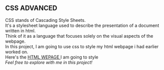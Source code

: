 ## CSS ADVANCED
CSS stands of Cascading Style Sheets.<br>
It's a stylesheet language used to describe the presentation of a document written in html.<br>
Think of it as a language that focuses solely on the visual aspects of the webpage.<br>
In this project, I am going to use css to style my html webpage i had earlier worked on.<br>
Here's the <a href="https://htmlpreview.github.io/?https://github.com/Jepkor1r/alx_html_css/blob/main/html_advanced/index.html"> HTML WEPAGE </a> I am going to style<br>
<em> Feel free to explore with me in this project! </em>